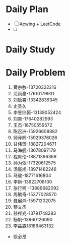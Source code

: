 # Daily Plan
- [ ] Acwing + LeetCode
- [ ] 
# Daily Study
# Daily Problem

1. 黄宗敖-13720322216
2. 龙雨豪-17610179931
3. 刘启霄-13342839345
4. 史圣久
5. 李昱纬恒-13139052424
6. 刘奕-17640282593
7. 王杰-18750559572
8. 陈召洲-15926608882
9. 师泽辉-15929376026
10. 甘伟盟-18827204671
11. 马海舰-13678097179
12. 程庶伦-18871396369
13. 孙为依-17320612575
14. 汤辰旭-18971482246
15. 马骏-18771616804
16. 李新-13622708100
17. 张行柯 -13886682092
18. 周毓奇-15377028570
19. 聂展鸿-15971202075
20. 蔡文杰
21. 孙祥光-13791748283
22. 杨帆-13960126090
23. 李益森18186463132

- 徐必昂